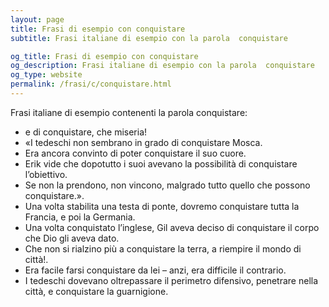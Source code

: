```yaml
---
layout: page
title: Frasi di esempio con conquistare 
subtitle: Frasi italiane di esempio con la parola  conquistare

og_title: Frasi di esempio con conquistare 
og_description: Frasi italiane di esempio con la parola  conquistare
og_type: website
permalink: /frasi/c/conquistare.html
---
```


Frasi italiane di esempio contenenti la parola conquistare:


- e di conquistare, che miseria!
- «I tedeschi non sembrano in grado di conquistare Mosca.
- Era ancora convinto di poter conquistare il suo cuore.
- Erik vide che dopotutto i suoi avevano la possibilità di conquistare l’obiettivo.
- Se non la prendono, non vincono, malgrado tutto quello che possono conquistare.».
- Una volta stabilita una testa di ponte, dovremo conquistare tutta la Francia, e poi la Germania.
- Una volta conquistato l’inglese, Gil aveva deciso di conquistare il corpo che Dio gli aveva dato.
- Che non si rialzino più a conquistare la terra, a riempire il mondo di città!.
- Era facile farsi conquistare da lei – anzi, era difficile il contrario.
- I tedeschi dovevano oltrepassare il perimetro difensivo, penetrare nella città, e conquistare la guarnigione.
